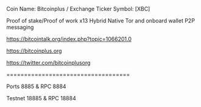 Coin Name: Bitcoinplus / Exchange Ticker Symbol: [XBC]

Proof of stake/Proof of work x13 Hybrid
Native Tor and onboard wallet P2P messaging

https://bitcointalk.org/index.php?topic=1066201.0

https://bitcoinplus.org

https://twitter.com/bitcoinplusorg

===================================

Ports 8885 & RPC 8884

Testnet 18885 & RPC 18884
